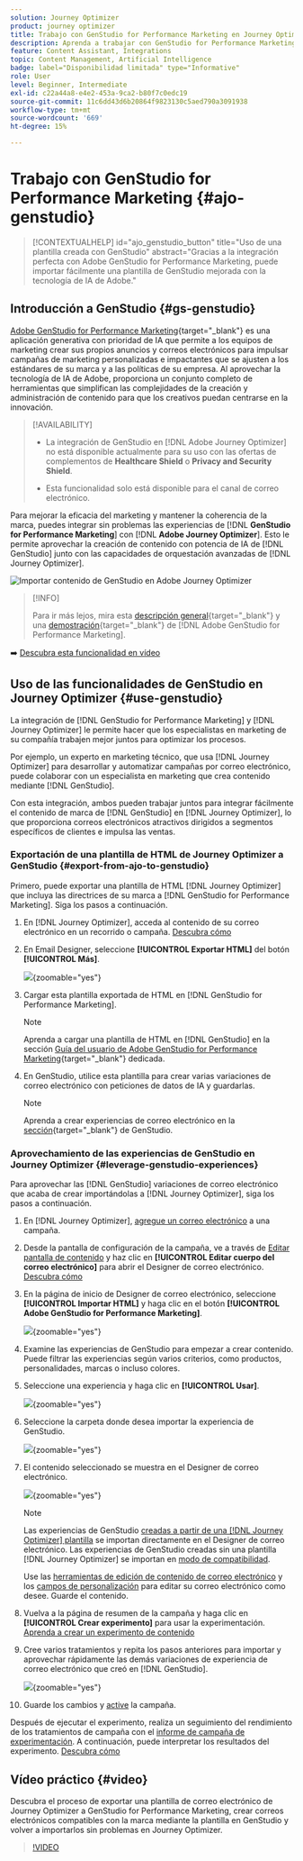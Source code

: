 ```yaml
---
solution: Journey Optimizer
product: journey optimizer
title: Trabajo con GenStudio for Performance Marketing en Journey Optimizer
description: Aprenda a trabajar con GenStudio for Performance Marketing en Journey Optimizer
feature: Content Assistant, Integrations
topic: Content Management, Artificial Intelligence
badge: label="Disponibilidad limitada" type="Informative"
role: User
level: Beginner, Intermediate
exl-id: c22a44a8-e4e2-453a-9ca2-b80f7c0edc19
source-git-commit: 11c6dd43d6b20864f9823130c5aed790a3091938
workflow-type: tm+mt
source-wordcount: '669'
ht-degree: 15%

---
```


# Trabajo con GenStudio for Performance Marketing {#ajo-genstudio}

>[!CONTEXTUALHELP]
>id="ajo_genstudio_button"
>title="Uso de una plantilla creada con GenStudio"
>abstract="Gracias a la integración perfecta con Adobe GenStudio for Performance Marketing, puede importar fácilmente una plantilla de GenStudio mejorada con la tecnología de IA de Adobe."

## Introducción a GenStudio {#gs-genstudio}

[Adobe GenStudio for Performance Marketing](https://experienceleague.adobe.com/es/docs/genstudio-for-performance-marketing/user-guide/home){target="_blank"} es una aplicación generativa con prioridad de IA que permite a los equipos de marketing crear sus propios anuncios y correos electrónicos para impulsar campañas de marketing personalizadas e impactantes que se ajusten a los estándares de su marca y a las políticas de su empresa. Al aprovechar la tecnología de IA de Adobe, proporciona un conjunto completo de herramientas que simplifican las complejidades de la creación y administración de contenido para que los creativos puedan centrarse en la innovación.

>[!AVAILABILITY]
>
>* La integración de GenStudio en [!DNL Adobe Journey Optimizer] no está disponible actualmente para su uso con las ofertas de complementos de **Healthcare Shield** o **Privacy and Security Shield**.
>
>* Esta funcionalidad solo está disponible para el canal de correo electrónico.

Para mejorar la eficacia del marketing y mantener la coherencia de la marca, puedes integrar sin problemas las experiencias de [!DNL **GenStudio for Performance Marketing**] con [!DNL **Adobe Journey Optimizer**]. Esto le permite aprovechar la creación de contenido con potencia de IA de [!DNL GenStudio] junto con las capacidades de orquestación avanzadas de [!DNL Journey Optimizer].

![Importar contenido de GenStudio en Adobe Journey Optimizer](../rn/assets/do-not-localize/genstudio.gif)

>[!INFO]
>
>Para ir más lejos, mira esta [descripción general](https://business.adobe.com/products/genstudio-for-performance-marketing.html#watch-overview){target="_blank"} y una [demostración](https://business.adobe.com/products/genstudio-for-performance-marketing.html#demo){target="_blank"} de [!DNL Adobe GenStudio for Performance Marketing].

➡️ [Descubra esta funcionalidad en vídeo](#video)


<!--To access the GenStudio integration in [!DNL Adobe Journey Optimizer] feature, users need to be granted the **xxx** permission. [Learn more](../administration/permissions.md)

>[!IMPORTANT]
>
>* Before starting using this capability, read out related [Guardrails and Limitations](#generative-guardrails).-->



<!--Guardrails and limitations {#genstudio-guardrails}

General guidelines for using the GenStudio integration in [!DNL Adobe Journey Optimizer] for email generation are listed below:

See if guidelines/limitations such as the ones listed [here](gs-generative.md#generative-guardrails) for AI Assistant can apply.

The following limitations apply to GenStudio integration in [!DNL Adobe Journey Optimizer]:-->

## Uso de las funcionalidades de GenStudio en Journey Optimizer {#use-genstudio}

La integración de [!DNL GenStudio for Performance Marketing] y [!DNL Journey Optimizer] le permite hacer que los especialistas en marketing de su compañía trabajen mejor juntos para optimizar los procesos.

Por ejemplo, un experto en marketing técnico, que usa [!DNL Journey Optimizer] para desarrollar y automatizar campañas por correo electrónico, puede colaborar con un especialista en marketing que crea contenido mediante [!DNL GenStudio].

Con esta integración, ambos pueden trabajar juntos para integrar fácilmente el contenido de marca de [!DNL GenStudio] en [!DNL Journey Optimizer], lo que proporciona correos electrónicos atractivos dirigidos a segmentos específicos de clientes e impulsa las ventas.

### Exportación de una plantilla de HTML de Journey Optimizer a GenStudio {#export-from-ajo-to-genstudio}

Primero, puede exportar una plantilla de HTML [!DNL Journey Optimizer] que incluya las directrices de su marca a [!DNL GenStudio for Performance Marketing]. Siga los pasos a continuación.

1. En [!DNL Journey Optimizer], acceda al contenido de su correo electrónico en un recorrido o campaña. [Descubra cómo](../email/get-started-email-design.md#key-steps)

1. En Email Designer, seleccione **[!UICONTROL Exportar HTML]** del botón **[!UICONTROL Más]**.

   ![](assets/genstudio-export-template.png){zoomable="yes"}

1. Cargar esta plantilla exportada de HTML en [!DNL GenStudio for Performance Marketing]. <!--Make sure you detect the fields that the generative AI uses to insert content in order to create an actionable template.-->

   >[!NOTE]
   >
   >Aprenda a cargar una plantilla de HTML en [!DNL GenStudio] en la sección [Guía del usuario de Adobe GenStudio for Performance Marketing](https://experienceleague.adobe.com/es/docs/genstudio-for-performance-marketing/user-guide/content/templates/use-templates#templates-from-ajo-and-marketo){target="_blank"} dedicada.

1. En GenStudio, utilice esta plantilla para crear varias variaciones de correo electrónico con peticiones de datos de IA y guardarlas.

   >[!NOTE]
   >
   >Aprenda a crear experiencias de correo electrónico en la [sección](https://experienceleague.adobe.com/es/docs/genstudio-for-performance-marketing/user-guide/create/create-email-experience){target="_blank"} de GenStudio.

### Aprovechamiento de las experiencias de GenStudio en Journey Optimizer {#leverage-genstudio-experiences}

Para aprovechar las [!DNL GenStudio] variaciones de correo electrónico que acaba de crear importándolas a [!DNL Journey Optimizer], siga los pasos a continuación.

1. En [!DNL Journey Optimizer], [agregue un correo electrónico](../email/create-email.md) a una campaña.

1. Desde la pantalla de configuración de la campaña, ve a través de [Editar pantalla de contenido](../email/create-email.md#define-email-content) y haz clic en **[!UICONTROL Editar cuerpo del correo electrónico]** para abrir el Designer de correo electrónico. [Descubra cómo](../email/get-started-email-design.md#key-steps)

1. En la página de inicio de Designer de correo electrónico, seleccione **[!UICONTROL Importar HTML]** y haga clic en el botón **[!UICONTROL Adobe GenStudio for Performance Marketing]**.

   ![](assets/genstudio-pem-import-email.png){zoomable="yes"}

1. Examine las experiencias de GenStudio para empezar a crear contenido. Puede filtrar las experiencias según varios criterios, como productos, personalidades, marcas o incluso colores.

   <!--![](assets/genstudio-filter-experiences.png){zoomable="yes"}-->

1. Seleccione una experiencia y haga clic en **[!UICONTROL Usar]**.

   ![](assets/genstudio-use-experience.png){zoomable="yes"}

1. Seleccione la carpeta donde desea importar la experiencia de GenStudio.

   ![](assets/genstudio-choose-destination.png){zoomable="yes"}

1. El contenido seleccionado se muestra en el Designer de correo electrónico.

   ![](assets/genstudio-email-content.png){zoomable="yes"}

   >[!NOTE]
   >
   >Las experiencias de GenStudio [creadas a partir de una [!DNL Journey Optimizer] plantilla](#export-from-ajo-to-genstudio) se importan directamente en el Designer de correo electrónico. Las experiencias de GenStudio creadas sin una plantilla [!DNL Journey Optimizer] se importan en [modo de compatibilidad](../email/existing-content.md).

   Use las [herramientas de edición de contenido de correo electrónico](../email/content-from-scratch.md) y los [campos de personalización](../personalization/personalize.md) para editar su correo electrónico como desee. Guarde el contenido.

1. Vuelva a la página de resumen de la campaña y haga clic en **[!UICONTROL Crear experimento]** para usar la experimentación. [Aprenda a crear un experimento de contenido](../content-management/content-experiment.md)

   <!--![](assets/genstudio-create-experiment.png){zoomable="yes"}-->

1. Cree varios tratamientos y repita los pasos anteriores para importar y aprovechar rápidamente las demás variaciones de experiencia de correo electrónico que creó en [!DNL GenStudio].

   ![](assets/genstudio-define-treatments.png){zoomable="yes"}

1. Guarde los cambios y [active](../campaigns/review-activate-campaign.md) la campaña.

Después de ejecutar el experimento, realiza un seguimiento del rendimiento de los tratamientos de campaña con el [informe de campaña de experimentación](../reports/campaign-global-report-cja-experimentation.md). A continuación, puede interpretar los resultados del experimento. [Descubra cómo](../content-management/get-started-experiment.md#interpret-results)

## Vídeo práctico {#video}

Descubra el proceso de exportar una plantilla de correo electrónico de Journey Optimizer a GenStudio for Performance Marketing, crear correos electrónicos compatibles con la marca mediante la plantilla en GenStudio y volver a importarlos sin problemas en Journey Optimizer.

>[!VIDEO](https://video.tv.adobe.com/v/3456038/?quality=12)